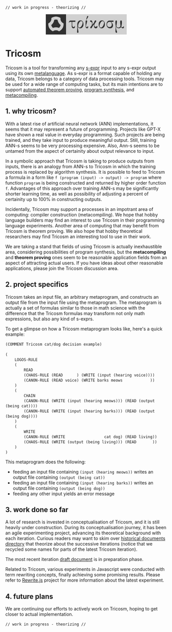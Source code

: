     // work in progress - theorizing //

<p align="center">
    <img width="50%" src="media/7promo.svg"/>
</p>

# Tricosm

Tricosm is a tool for transforming any [s-expr](https://en.wikipedia.org/wiki/S-expression) input to any s-expr output using its own [metalanguage](https://en.wikipedia.org/wiki/Metalanguage). As s-expr is a format capable of holding any data, Tricosm belongs to a category of data processing tools. Tricosm may be used for a wide range of computing tasks, but its main intentions are to support [automated theorem proving](https://en.wikipedia.org/wiki/Automated_theorem_proving), [program synthesis](https://en.wikipedia.org/wiki/Program_synthesis), and [metacompiling](https://en.wikipedia.org/wiki/Compiler-compiler).

## 1. why tricosm?

With a latest rise of artificial neural network (ANN) implementations, it seems that it may represent a future of programming. Projects like GPT-X have shown a real value in everyday programming. Such projects are being trained, and they take input to produce meaningful output. Still, training ANN-s seems to be very processing expensive. Also, Ann-s seems to be untamed from the aspect of certainity about output relevance to input.

In a symbolic approach that Tricosm is taking to produce outputs from inputs, there is an analogy from ANN-s to Tricosm in which the training process is replaced by algorithm synthesis. It is possible to feed to Tricosm a formula in a form like `f (program (input) -> output) -> program` where function `program` is being constructed and returned by higher order function `f`. Advantages of this approach over training ANN-s may be significantly shorter learning time, as well as possibility of adjusting a percent of certainity up to 100% in constructing outputs.

Incidentally, Tricosm may support a processes in an impotrant area of computing: compiler construction (metacompiling). We hope that hobby language builders may find an interest to use Tricosm in their programming language experiments. Another area of computing that may benefit from Tricosm is theorem proving. We also hope that hobby theoretical researchers may find Tricosm an interesting tool to use in their work.

We are taking a stand that fields of using Tricosm is actually inexhaustible area, considering possibilities of program synthesis, but the **metacompiling** and **theorem proving** ones seem to be reasonable application fields from an aspect of attracting actual users. If you have ideas about other reasonable applications, please join the Tricosm discussion area.

## 2. project specifics

Tricosm takes an input file, an arbitrary metaprogram, and constructs an output file from the input file using the metaprogram. The metaprogram is actually a set of formulas similar to those in math science with the difference that the Tricosm formulas may transform not only math expressions, but also any kind of s-exprs.

To get a glimpse on how a Tricosm metaprogram looks like, here's a quick example:

```
(COMMENT Tricosm cat/dog decision example)

(
    LOGOS-RULE
    (
        READ
        (CHAOS-RULE (READ      ) (WRITE (input (hearing voice))))
        (CANON-RULE (READ voice) (WRITE barks meows            ))
    )
    (
        CHAIN
        (CANON-RULE (WRITE (input (hearing meows))) (READ (output (being cat))))
        (CANON-RULE (WRITE (input (hearing barks))) (READ (output (being dog))))
    )
    (
        WRITE
        (CANON-RULE (WRITE                 cat dog) (READ living))
        (CHAOS-RULE (WRITE (output (being living))) (READ       ))
    )
)
```

This metaprogram does the following:

- feeding an input file containing `(input (hearing meows))` writes an output file containing `(output (being cat))`
- feeding an input file containing `(input (hearing barks))` writes an output file containing `(output (being dog))`
- feeding any other input yields an error message

## 3. work done so far

A lot of research is invested in conceptualisation of Tricosm, and it is still heavily under construction. During its conceptualisation journey, it has been an agile experimenting project, advancing its theoretical background with each iteration. Curious readers may want to skim over [historical documents directory](https://github.com/tricosm/tricosm/tree/master/history) that theorize about the successive iterations (notice that we recycled some names for parts of the latest Tricosm iteration).

The most recent iteration [draft document](draft/tricosm.md) is in preparation phase.

Related to Tricosm, various experiments in Javascript were conducted with term rewriting concepts, finally achieving some promising results. Please refer to [Rewrite.js](https://github.com/contrast-zone/rewrite.js) project for more information about the latest experiment.

## 4. future plans

We are continuing our efforts to actively work on Tricosm, hoping to get closer to actual implementation.

    // work in progress - theorizing //


